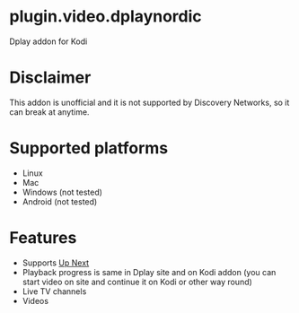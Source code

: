 # plugin.video.dplaynordic
Dplay addon for Kodi

# Disclaimer
This addon is unofficial and it is not supported by Discovery Networks, so it can break at anytime.

# Supported platforms
- Linux
- Mac
- Windows (not tested)
- Android (not tested)

# Features
- Supports <a href="https://forum.kodi.tv/showthread.php?tid=336747">Up Next</a>
- Playback progress is same in Dplay site and on Kodi addon (you can start video on site and continue it on Kodi or other way round)
- Live TV channels
- Videos
